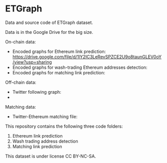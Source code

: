 # ETGraph
Data and source code of ETGraph dataset.

Data is in the Google Drive for the big size.

On-chain data:
- Encoded graphs for Ethereum link prediction: https://drive.google.com/file/d/1lY2IC3LeRevSPZCE2U9o8taunGLEV0oY/view?usp=sharing 
- Encoded graphs for wash-trading Ethereum addresses detection: 
- Encoded graphs for matching link prediction:

Off-chain data: 
- Twitter following graph:
- 

Matching data:
- Twitter-Ethereum matching file: 

This repository contains the following three code folders:
1. Ethereum link prediction
2. Wash trading address detection
3. Matching link prediction

This dataset is under license CC BY-NC-SA.

